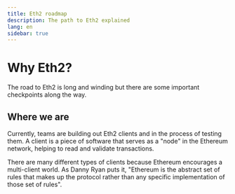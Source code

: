 ```yaml
---
title: Eth2 roadmap
description: The path to Eth2 explained
lang: en
sidebar: true
---
```


# Why Eth2?

<Subtitle>The road to Eth2 is long and winding but there are some important checkpoints along the way. </Subtitle>

## Where we are

Currently, teams are building out Eth2 clients and in the process of testing them. A client is a piece of software that serves as a "node" in the Ethereum network, helping to read and validate transactions.

There are many different types of clients because Ethereum encourages a multi-client world. As Danny Ryan puts it, "Ethereum is the abstract set of rules that makes up the protocol rather than any specific implementation of those set of rules".
